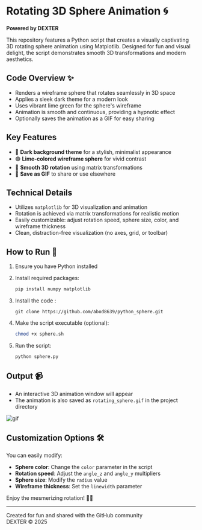 # Rotating 3D Sphere Animation 🌀

**Powered by DEXTER**

This repository features a Python script that creates a visually captivating 3D rotating sphere animation using Matplotlib. Designed for fun and visual delight, the script demonstrates smooth 3D transformations and modern aesthetics.

## Code Overview ✨

- Renders a wireframe sphere that rotates seamlessly in 3D space
- Applies a sleek dark theme for a modern look
- Uses vibrant lime green for the sphere's wireframe
- Animation is smooth and continuous, providing a hypnotic effect
- Optionally saves the animation as a GIF for easy sharing

## Key Features

- 🖤 **Dark background theme** for a stylish, minimalist appearance
- 🟢 **Lime-colored wireframe sphere** for vivid contrast
- 🔄 **Smooth 3D rotation** using matrix transformations
- 🎥 **Save as GIF** to share or use elsewhere

## Technical Details

- Utilizes `matplotlib` for 3D visualization and animation
- Rotation is achieved via matrix transformations for realistic motion
- Easily customizable: adjust rotation speed, sphere size, color, and wireframe thickness
- Clean, distraction-free visualization (no axes, grid, or toolbar)

## How to Run 🚀

1. Ensure you have Python installed
2. Install required packages:

   ```bash
   pip install numpy matplotlib
   ```

3. Install the code :

   ```
   git clone https://github.com/abod8639/python_sphere.git
   ```
4. Make the script executable (optional):

   ```bash
   chmod +x sphere.sh
   ```
5. Run the script:

   ```bash
   python sphere.py
   ```

## Output 📹

- An interactive 3D animation window will appear
- The animation is also saved as `rotating_sphere.gif` in the project directory

![gif](rotating_sphere.gif)

## Customization Options 🛠️

You can easily modify:

- **Sphere color**: Change the `color` parameter in the script
- **Rotation speed**: Adjust the `angle_z` and `angle_y` multipliers
- **Sphere size**: Modify the `radius` value
- **Wireframe thickness**: Set the `linewidth` parameter

Enjoy the mesmerizing rotation! 😵‍💫

---

Created for fun and shared with the GitHub community  
DEXTER © 2025
